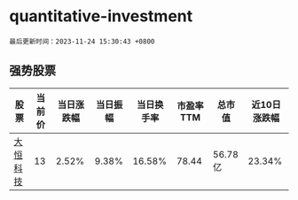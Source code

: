 # quantitative-investment

`最后更新时间：2023-11-24 15:30:43 +0800`

## 强势股票

|股票|当前价|当日涨跌幅|当日振幅|当日换手率|市盈率TTM|总市值|近10日涨跌幅|
|----|----|----|----|----|----|----|----|
|[大恒科技](https://xueqiu.com/S/SH600288)|13|2.52%|9.38%|16.58%|78.44|56.78亿|23.34%|
